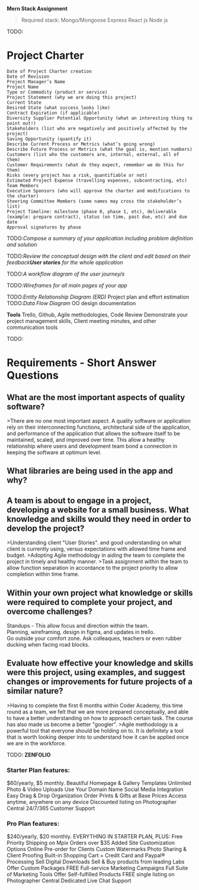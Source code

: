 **Mern Stack Assignment**
>Required stack: 
>Mongo/Mongoose
>Express
>React js
>Node js

<!-- not required!, but will double check with Gretch -->
TODO:<h1>Project Charter</h1>

    Date of Project Charter creation
    Date of Revision
    Project Manager’s Name
    Project Name
    Type or Commodity (product or service)
    Project Statement (why we are doing this project)
    Current State
    Desired State (what success looks like)
    Contract Expiration (if applicable)
    Diversity Supplier Potential Opportunity (what an interesting thing to point out!)
    Stakeholders (list who are negatively and positively affected by the project)
    Saving Opportunity (quantify it)
    Describe Current Process or Metrics (what’s going wrong)
    Describe Future Process or Metrics (what the goal is, mention numbers)
    Customers (list who the customers are, internal, external, all of them)
    Customer Requirements (what do they expect, remember we do this for them)
    Risks (every project has a risk, quantifiable or not)
    Estimated Project Expense (travelling expenses, subcontracting, etc)
    Team Members
    Executive Sponsors (who will approve the charter and modifications to the charter)
    Steering Committee Members (some names may cross the stakeholder’s list)
    Project Timeline: milestone (phase 0, phase 1, etc), deliverable (example: prepare contract), status (on time, past due, etc) and due date
    Approval signatures by phase



  TODO:*Compose a summary of your application including problem definition and solution*
   
  TODO:*Review the conceptual design with the client and edit based on their feedback<strong>User stories</strong> for the whole application*

  TODO:*A workflow diagram of the user journey/s*

  TODO:*Wireframes for all main pages of your app*
  
  TODO:*Entity Relationship Diagram (ERD)*
    Project plan and effort estimation
  TODO:*Data Flow Diagram*
    OO design documentation

**Tools**
Trello, Github, Agile methodologies, Code Review
Demonstrate your project management skills, Client meeting minutes, and other communication tools


TODO:<h1>Requirements - Short Answer Questions</h1>

<h2>What are the most important aspects of quality software?</h2>
>There are no one most important aspect. A quality software or application rely on their interconnecting functions, architectural side of the application, and performance of the application that allows the software itself to be maintained, scaled, and improved over time. This allow a healthy relationship where users and development team bond a connection in keeping the software at optimum level.


<h2>What libraries are being used in the app and why?</h2>

<h2>A team is about to engage in a project, developing a website for a small business. What knowledge and skills would they need in order to develop the project?</h2>
>Understanding client "User Stories". and good understanding on what client is currently using, versus expectations with allowed time frame and budget.
>Adopting Agile methodology in aiding the team to complete the project in timely and healthy manner.
>Task assignment within the team to allow function separation in accordance to the project priority to allow completion within time frame.


<h2>Within your own project what knowledge or skills were required to complete your project, and overcome challenges?</h2>
Standups -
This allow focus and direction within the team.<br/>
Planning, wireframing, design in figma, and updates in trello.<br/>
Go outside your comfort zone. Ask colleaques, teachers or even rubber ducking when facing road blocks.


<h2>Evaluate how effective your knowledge and skills were this project, using examples, and suggest changes or improvements for future projects of a similar nature?</h2>
>Having to complete the first 6 months within Coder Academy, this time round as a team, we felt that we are more prepared conceptually, and able to have a better understanding on how to approach certain task. The course has also made us become a better "googler". 
>Agile methodology is a powerful tool that everyone should be holding on to. It is definitely a tool that is worth looking deeper into to understand how it can be applied once we are in the workforce.






TODO:
**ZENFOLIO**
<h3>Starter Plan features:</h3>
$60/yearly, $5 monthly.
    Beautiful Homepage & Gallery Templates
    Unlimited Photo & Video Uploads
    Use Your Domain Name
    Social Media Integration
    Easy Drag & Drop Organization
    Order Prints & Gifts at Base Prices
    Access anytime, anywhere on any device
    Discounted listing on Photographer Central
    24/7/365 Customer Support

<h3>Pro Plan features:</h3>
$240/yearly, $20 monthly.
EVERYTHING IN STARTER PLAN, PLUS:
    Free Priority Shipping on Mpix Orders over $35
    Added Site Customization Options
    Online Pre-order for Clients
    Custom Watermarks
    Photo Sharing & Client Proofing
    Built-in Shopping Cart + Credit Card and Paypal® Processing
    Sell Digital Downloads
    Sell & Buy products from leading Labs
    Offer Custom Packages
    FREE Full-service Marketing Campaigns
    Full Suite of Marketing Tools
    Offer Self-fulfilled Products
    FREE single listing on Photographer Central
    Dedicated Live Chat Support 